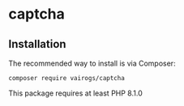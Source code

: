 # captcha

Installation
------------

The recommended way to install is via Composer:

```
composer require vairogs/captcha
```

This package requires at least PHP 8.1.0
